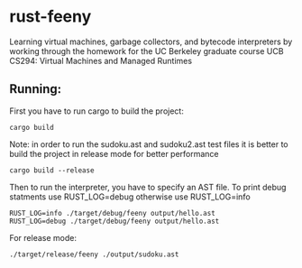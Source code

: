 rust-feeny
==========

Learning virtual machines, garbage collectors, and bytecode interpreters by working through the homework for the UC Berkeley graduate course UCB CS294: Virtual Machines and Managed Runtimes

Running:
--------

First you have to run cargo to build the project:
```
cargo build
```

Note: in order to run the sudoku.ast and sudoku2.ast test files it is better to
build the project in release mode for better performance
```
cargo build --release
```

Then to run the interpreter, you have to specify an AST file.
To print debug statments use RUST_LOG=debug otherwise use RUST_LOG=info
```
RUST_LOG=info ./target/debug/feeny output/hello.ast
RUST_LOG=debug ./target/debug/feeny output/hello.ast
```

For release mode:
```
./target/release/feeny ./output/sudoku.ast
```
